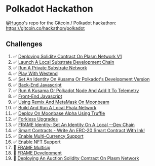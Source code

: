 # Polkadot Hackathon

[@Hugoo](https://github.com/Hugoo)'s repo for the Gitcoin / Polkadot hackathon: https://gitcoin.co/hackathon/polkadot

## Challenges

1. ✅ [Deploying Solidity Contract On Plasm Network V1](./challenges/deploying-solidity-contract-on-plasm-network-v1/)
2. ✅ [Launch A Local Substrate Development Chain](./challenges/local-substrate-dev-chain/)
3. ✅ [Run A Private Substrate Network](./challenges/run-a-private-substrate-network/)
4. ✅ [Play With Westend](./challenges/play-with-westend/)
5. ✅ [Set An Identity On Kusama Or Polkadot's Development Version](./challenges/id-dev-version/)
6. ✅ [Back-End Javascript](./challenges/backend-javascript/)
7. ✅ [Run A Kusama Or Polkadot Node And Add It To Telemetry](./challenges/node-telemetry/)
8. ✅ [Front-End Javascript](./challenges/front-end-javascript/)
9. ✅ [Using Remix And MetaMask On Moonbeam](./challenges/remix-metamask-moonbeam/)
10. ✅ [Build And Run A Local Phala Network](./challenges/local-phala-network/)
11. ✅ [Deploy On Moonbase Alpha Using Truffle](./challenges/deploy-on-moonbase-alpha-using-truffle/)
12. ✅ [Forkless Upgrades](./challenges/forkless-upgrades/)
13. ✅ [FRAME Identity: Set An Identity On A Local --Dev Chain](./challenges/frame-identity-local/)
14. ✅ [Smart Contracts - Write An ERC-20 Smart Contract With Ink!](./challenges/erc20-with-ink/)
15. ✅ [Enable Multi-Currency Support](./challenges/enable-multicurrency-support/)
16. ✅ [Enable NFT Support](./challenges/enable-nft-support/)
17. 🚧 [FRAME Multisig](https://gitcoin.co/issue/Polkadot-Network/hello-world-by-polkadot/8/100023934)
18. 🚧 [FRAME Development](./challenges/frame-development)
19. 🚧 [Deploying An Auction Solidity Contract On Plasm Network](https://gitcoin.co/issue/staketechnologies/hello-world-by-polkadot/5/100023959)
